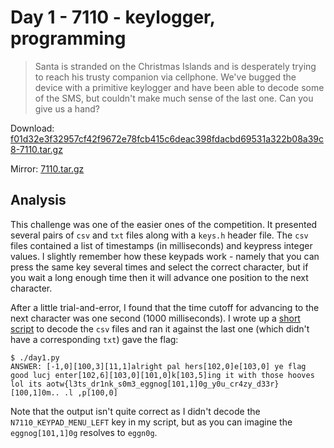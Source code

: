 # Day 1 - 7110 - keylogger, programming

> Santa is stranded on the Christmas Islands and is desperately trying to reach his trusty companion via cellphone. We've bugged the device with a primitive keylogger and have been able to decode some of the SMS, but couldn't make much sense of the last one. Can you give us a hand?

Download: [f01d32e3f32957cf42f9672e78fcb415c6deac398fdacbd69531a322b08a39c8-7110.tar.gz](https://advent2019.s3.amazonaws.com/f01d32e3f32957cf42f9672e78fcb415c6deac398fdacbd69531a322b08a39c8-7110.tar.gz)

Mirror: [7110.tar.gz](./static/f01d32e3f32957cf42f9672e78fcb415c6deac398fdacbd69531a322b08a39c8-7110.tar.gz)

## Analysis

This challenge was one of the easier ones of the competition. It presented several pairs of `csv` and `txt` files along with a `keys.h` header file. The `csv` files contained a list of timestamps (in milliseconds) and keypress integer values. I slightly remember how these keypads work - namely that you can press the same key several times and select the correct character, but if you wait a long enough time then it will advance one position to the next character.

After a little trial-and-error, I found that the time cutoff for advancing to the next character was one second (1000 milliseconds). I wrote up a [short script](./solutions/day1.py) to decode the `csv` files and ran it against the last one (which didn't have a corresponding `txt`) gave the flag:

```
$ ./day1.py 
ANSWER: [-1,0][100,3][11,1]alright pal hers[102,0]e[103,0] ye flag good lucj enter[102,6][103,0][101,0]k[103,5]ing it with those hooves lol its aotw{l3ts_dr1nk_s0m3_eggnog[101,1]0g_y0u_cr4zy_d33r}[100,1]0m.. .l ,p[100,0]
```

Note that the output isn't quite correct as I didn't decode the `N7110_KEYPAD_MENU_LEFT` key in my script, but as you can imagine the `eggnog[101,1]0g` resolves to `eggn0g`.
